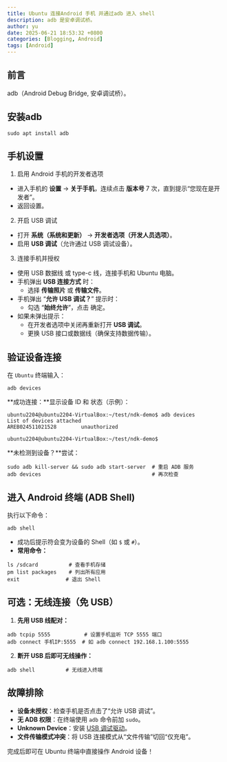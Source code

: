 ```yaml
---
title: Ubuntu 连接Android 手机 并通过adb 进入 shell
description: adb 是安卓调试桥。
author: yu
date: 2025-06-21 18:53:32 +0800
categories: [Blogging, Android]
tags: [Android]
---
```


## 前言

adb（Android Debug Bridge, 安卓调试桥）。

## 安装adb

```shell
sudo apt install adb
```

## 手机设置

1. 启用 Android 手机的开发者选项
- 进入手机的 **设置** → **关于手机**，连续点击 **版本号** 7 次，直到提示“您现在是开发者”。
- 返回设置。

2. 开启 USB 调试
- 打开 **系统（系统和更新）** → **开发者选项（开发人员选项）**。
- 启用 **USB 调试**（允许通过 USB 调试设备）。

3. 连接手机并授权
- 使用 USB 数据线 或 type-c 线，连接手机和 Ubuntu 电脑。
- 手机弹出 **USB 连接方式** 时：
  - 选择 **传输照片** 或 **传输文件**。
- 手机弹出 “**允许 USB 调试？**” 提示时：
  - 勾选 “**始终允许**”，点击 确定。
- 如果未弹出提示：
  - 在开发者选项中关闭再重新打开 **USB 调试**。
  - 更换 USB 接口或数据线（确保支持数据传输）。

## 验证设备连接

在 `Ubuntu` 终端输入：
```shell
adb devices
```

**成功连接：**显示设备 ID 和 状态（示例）：
```shell
ubuntu2204@ubuntu2204-VirtualBox:~/test/ndk-demo$ adb devices
List of devices attached
AREB024511021528        unauthorized

ubuntu2204@ubuntu2204-VirtualBox:~/test/ndk-demo$
```

**未检测到设备？**尝试：
```shell
sudo adb kill-server && sudo adb start-server  # 重启 ADB 服务
adb devices                                    # 再次检查
```


## 进入 Android 终端 (ADB Shell)

执行以下命令：
```shell
adb shell
```

- 成功后提示符会变为设备的 Shell（如 `$` 或 `#`）。
- **常用命令：**
```shell
ls /sdcard          # 查看手机存储
pm list packages    # 列出所有应用
exit               # 退出 Shell
```

## 可选：无线连接（免 USB）

1. **先用 USB 线配对：**
```shell
adb tcpip 5555           # 设置手机监听 TCP 5555 端口
adb connect 手机IP:5555  # 如 adb connect 192.168.1.100:5555
```

2. **断开 USB 后即可无线操作：**
```shell
adb shell          # 无线进入终端
```


## 故障排除

- **设备未授权**：检查手机是否点击了“允许 USB 调试”。
- **无 ADB 权限**：在终端使用 `adb` 命令前加 `sudo`。
- **Unknown Device**：安装 <a href="https://developer.android.com/studio/run/oem-usb" target="_blank">USB 调试驱动</a>。
- **文件传输模式冲突**：将 USB 连接模式从“文件传输”切回“仅充电”。

完成后即可在 Ubuntu 终端中直接操作 Android 设备！


